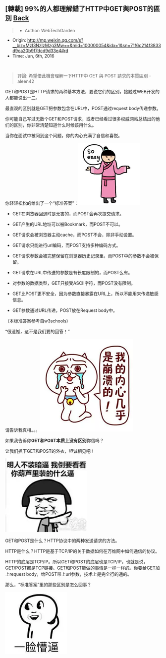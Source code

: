 ## [轉載] 99%的人都理解錯了HTTP中GET與POST的區別 [Back](./../post.md)

> - Author: WebTechGarden
- Origin: http://mp.weixin.qq.com/s?__biz=MzI3NzIzMzg3Mw==&mid=100000054&idx=1&sn=71f6c214f3833d9ca20b9f7dcd9d33e4#rd
- Time: Jun, 6th, 2016

<br />

> 評論: 希望借此機會理解一下HTTP中 GET 與 POST 請求的本質區別  - aleen42

GET和POST是HTTP请求的两种基本方法，要说它们的区别，接触过WEB开发的人都能说出一二。

最直观的区别就是GET把参数包含在URL中，POST通过request body传递参数。

你可能自己写过无数个GET和POST请求，或者已经看过很多权威网站总结出的他们的区别，你非常清楚知道什么时候该用什么。

当你在面试中被问到这个问题，你的内心充满了自信和喜悦。

你轻轻松松的给出了一个“标准答案”：![](1.png)

- GET在浏览器回退时是无害的，而POST会再次提交请求。

- GET产生的URL地址可以被Bookmark，而POST不可以。

- GET请求会被浏览器主动cache，而POST不会，除非手动设置。

- GET请求只能进行url编码，而POST支持多种编码方式。

- GET请求参数会被完整保留在浏览器历史记录里，而POST中的参数不会被保留。

- GET请求在URL中传送的参数是有长度限制的，而POST么有。

- 对参数的数据类型，GET只接受ASCII字符，而POST没有限制。

- GET比POST更不安全，因为参数直接暴露在URL上，所以不能用来传递敏感信息。

- GET参数通过URL传递，POST放在Request body中。

（本标准答案参考自w3schools）

“很遗憾，这不是我们要的回答！”

请告诉我真相。。。![](2.png)

如果我告诉你**GET和POST本质上没有区别**你信吗？ 

让我们扒下GET和POST的外衣，坦诚相见吧！

![](3.png)

GET和POST是什么？HTTP协议中的两种发送请求的方法。

HTTP是什么？HTTP是基于TCP/IP的关于数据如何在万维网中如何通信的协议。

HTTP的底层是TCP/IP。所以GET和POST的底层也是TCP/IP，也就是说，GET/POST都是TCP链接。GET和POST能做的事情是一样一样的。你要给GET加上request body，给POST带上url参数，技术上是完全行的通的。 

那么，“标准答案”里的那些区别是怎么回事？

![](4.png)

